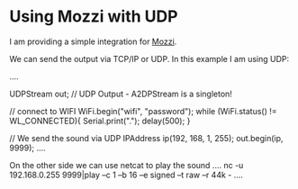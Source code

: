 # Using Mozzi with UDP

I am providing a simple integration for [Mozzi](https://sensorium.github.io/Mozzi/).  

We can send the output via TCP/IP or UDP. In this example I am using UDP:

....

  UDPStream out;                                            // UDP Output - A2DPStream is a singleton!

  // connect to WIFI
  WiFi.begin("wifi", "password");
  while (WiFi.status() != WL_CONNECTED){
    Serial.print(".");
    delay(500); 
  }

  // We send the sound via UDP
  IPAddress ip(192, 168, 1, 255);
  out.begin(ip, 9999);
....



On the other side we can use netcat to play the sound
....
nc -u 192.168.0.255 9999|play –c 1 –b 16 –e signed –t raw –r 44k -
....

